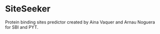 # SiteSeeker
Protein binding sites predictor created by Aina Vaquer and Arnau Noguera for SBI and PYT.
